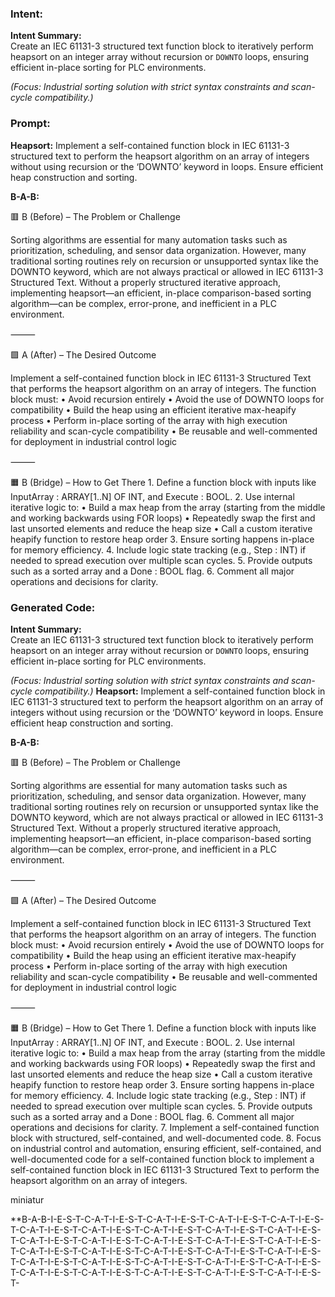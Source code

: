 ### Intent:
**Intent Summary:**  
Create an IEC 61131-3 structured text function block to iteratively perform heapsort on an integer array without recursion or `DOWNTO` loops, ensuring efficient in-place sorting for PLC environments.  

*(Focus: Industrial sorting solution with strict syntax constraints and scan-cycle compatibility.)*

### Prompt:
**Heapsort:**
Implement a self-contained function block in IEC 61131-3 structured text to perform the heapsort algorithm on an array of integers without using recursion or the ‘DOWNTO’ keyword in loops. Ensure efficient heap construction and sorting.

**B-A-B:**

🟥 B (Before) – The Problem or Challenge

Sorting algorithms are essential for many automation tasks such as prioritization, scheduling, and sensor data organization. However, many traditional sorting routines rely on recursion or unsupported syntax like the DOWNTO keyword, which are not always practical or allowed in IEC 61131-3 Structured Text. Without a properly structured iterative approach, implementing heapsort—an efficient, in-place comparison-based sorting algorithm—can be complex, error-prone, and inefficient in a PLC environment.

⸻

🟩 A (After) – The Desired Outcome

Implement a self-contained function block in IEC 61131-3 Structured Text that performs the heapsort algorithm on an array of integers. The function block must:
	•	Avoid recursion entirely
	•	Avoid the use of DOWNTO loops for compatibility
	•	Build the heap using an efficient iterative max-heapify process
	•	Perform in-place sorting of the array with high execution reliability and scan-cycle compatibility
	•	Be reusable and well-commented for deployment in industrial control logic

⸻

🟧 B (Bridge) – How to Get There
	1.	Define a function block with inputs like InputArray : ARRAY[1..N] OF INT, and Execute : BOOL.
	2.	Use internal iterative logic to:
	•	Build a max heap from the array (starting from the middle and working backwards using FOR loops)
	•	Repeatedly swap the first and last unsorted elements and reduce the heap size
	•	Call a custom iterative heapify function to restore heap order
	3.	Ensure sorting happens in-place for memory efficiency.
	4.	Include logic state tracking (e.g., Step : INT) if needed to spread execution over multiple scan cycles.
	5.	Provide outputs such as a sorted array and a Done : BOOL flag.
	6.	Comment all major operations and decisions for clarity.

### Generated Code:
**Intent Summary:**  
Create an IEC 61131-3 structured text function block to iteratively perform heapsort on an integer array without recursion or `DOWNTO` loops, ensuring efficient in-place sorting for PLC environments.  

*(Focus: Industrial sorting solution with strict syntax constraints and scan-cycle compatibility.)*
**Heapsort:**
Implement a self-contained function block in IEC 61131-3 structured text to perform the heapsort algorithm on an array of integers without using recursion or the ‘DOWNTO’ keyword in loops. Ensure efficient heap construction and sorting.

**B-A-B:**

🟥 B (Before) – The Problem or Challenge

Sorting algorithms are essential for many automation tasks such as prioritization, scheduling, and sensor data organization. However, many traditional sorting routines rely on recursion or unsupported syntax like the DOWNTO keyword, which are not always practical or allowed in IEC 61131-3 Structured Text. Without a properly structured iterative approach, implementing heapsort—an efficient, in-place comparison-based sorting algorithm—can be complex, error-prone, and inefficient in a PLC environment.

⸻

🟩 A (After) – The Desired Outcome

Implement a self-contained function block in IEC 61131-3 Structured Text that performs the heapsort algorithm on an array of integers. The function block must:
	•	Avoid recursion entirely
	•	Avoid the use of DOWNTO loops for compatibility
	•	Build the heap using an efficient iterative max-heapify process
	•	Perform in-place sorting of the array with high execution reliability and scan-cycle compatibility
	•	Be reusable and well-commented for deployment in industrial control logic

⸻

🟧 B (Bridge) – How to Get There
	1.	Define a function block with inputs like InputArray : ARRAY[1..N] OF INT, and Execute : BOOL.
	2.	Use internal iterative logic to:
	•	Build a max heap from the array (starting from the middle and working backwards using FOR loops)
	•	Repeatedly swap the first and last unsorted elements and reduce the heap size
	•	Call a custom iterative heapify function to restore heap order
	3.	Ensure sorting happens in-place for memory efficiency.
	4.	Include logic state tracking (e.g., Step : INT) if needed to spread execution over multiple scan cycles.
	5.	Provide outputs such as a sorted array and a Done : BOOL flag.
	6.	Comment all major operations and decisions for clarity.
	7.	Implement a self-contained function block with structured, self-contained, and well-documented code.
	8.	Focus on industrial control and automation, ensuring efficient, self-contained, and well-documented code for a self-contained function block to implement a self-contained function block in IEC 61131-3 Structured Text to perform the heapsort algorithm on an array of integers.

 miniatur

**B-A-B-I-E-S-T-C-A-T-I-E-S-T-C-A-T-I-E-S-T-C-A-T-I-E-S-T-C-A-T-I-E-S-T-C-A-T-I-E-S-T-C-A-T-I-E-S-T-C-A-T-I-E-S-T-C-A-T-I-E-S-T-C-A-T-I-E-S-T-C-A-T-I-E-S-T-C-A-T-I-E-S-T-C-A-T-I-E-S-T-C-A-T-I-E-S-T-C-A-T-I-E-S-T-C-A-T-I-E-S-T-C-A-T-I-E-S-T-C-A-T-I-E-S-T-C-A-T-I-E-S-T-C-A-T-I-E-S-T-C-A-T-I-E-S-T-C-A-T-I-E-S-T-C-A-T-I-E-S-T-C-A-T-I-E-S-T-C-A-T-I-E-S-T-C-A-T-I-E-S-T-C-A-T-I-E-S-T-C-A-T-I-E-S-T-C-A-T-I-E-S-T-C-A-T-I-E-S-T-
